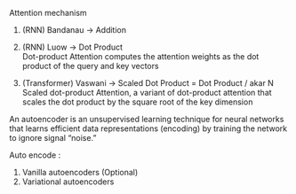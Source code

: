 Attention mechanism
1) (RNN) Bandanau -> Addition 


2) (RNN) Luow -> Dot Product  
Dot-product Attention computes the attention weights as the dot product of the query and key vectors

3) (Transformer) Vaswani -> Scaled Dot Product = Dot Product / akar N
Scaled dot-product Attention, a variant of dot-product attention that scales the dot product by the square root of the key dimension

An autoencoder is an unsupervised learning technique for neural networks that learns efficient data representations (encoding) by training the network to ignore signal “noise.” 

Auto encode :
1. Vanilla autoencoders (Optional)
2. Variational autoencoders
